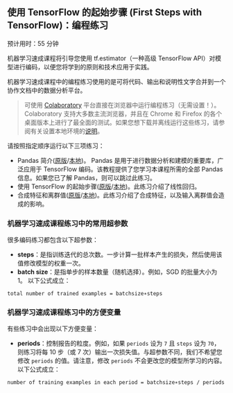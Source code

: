 ## 使用 TensorFlow 的起始步骤 (First Steps with TensorFlow)：编程练习

预计用时：55 分钟

机器学习速成课程将引导您使用 tf.estimator（一种高级 TensorFlow API）对模型进行编码，以便您将学到的原则和技术应用于实践。

机器学习速成课程中的编程练习使用的是可将代码、输出和说明性文字合并到一个协作文档中的数据分析平台。

> 可使用 [Colaboratory][Colaboratory] 平台直接在浏览器中运行编程练习（无需设置！）。Colaboratory 支持大多数主流浏览器，并且在 Chrome 和 Firefox 的各个桌面版本上进行了最全面的测试。如果您想下载并离线运行这些练习，请参阅有关设置本地环境的[说明][colab-docker]。

请按照指定顺序运行以下三项练习：

- Pandas 简介([原版][pandas-intro]/[本地][pandas-intro-local])。 Pandas 是用于进行数据分析和建模的重要库，广泛应用于 TensorFlow 编码。该教程提供了您学习本课程所需的全部 Pandas 信息。如果您已了解 Pandas，则可以跳过此练习。
- 使用 TensorFlow 的起始步骤([原版][tensor_flow]/[本地][tensor_flow-local])。此练习介绍了线性回归。
- 合成特征和离群值([原版][synthetic]/[本地][synthetic-local])。此练习介绍了合成特征，以及输入离群值会造成的影响。

### 机器学习速成课程练习中的常用超参数

很多编码练习都包含以下超参数：

- **steps**：是指训练迭代的总次数。一步计算一批样本产生的损失，然后使用该值修改模型的权重一次。
- **batch size**：是指单步的样本数量（随机选择）。例如，SGD 的批量大小为 1。
以下公式成立：

```
total number of trained examples = batchsize∗steps
```

### 机器学习速成课程练习中的方便变量

有些练习中会出现以下方便变量：

- **periods**：控制报告的粒度。例如，如果 `periods` 设为 `7` 且 `steps` 设为 `70`，则练习将每 10 步（或 7 次）输出一次损失值。与超参数不同，我们不希望您修改 `periods` 的值。请注意，修改 `periods` 不会更改您的模型所学习的内容。
以下公式成立：

```
number of training examples in each period = batchsize∗steps / periods
```

[Colaboratory]: https://colab.research.google.com/
[colab-docker]: https://github.com/google/eng-edu/blob/master/ml/cc/README.md#with-docker
[pandas-intro]: https://colab.research.google.com/notebooks/mlcc/intro_to_pandas.ipynb?hl=zh-cn
[pandas-intro-local]: intro_to_pandas.py
[tensor_flow]: https://colab.research.google.com/notebooks/mlcc/first_steps_with_tensor_flow.ipynb?hl=zh-cn
[tensor_flow-local]: first_steps_with_tensor_flow.py
[synthetic]: https://colab.research.google.com/notebooks/mlcc/synthetic_features_and_outliers.ipynb?hl=zh-cn
[synthetic-local]: synthetic_features_and_outliers.py